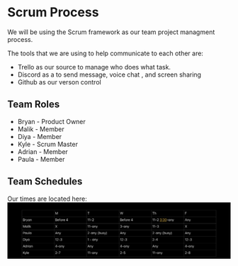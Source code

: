 # Scrum Process

We will be using the Scrum framework as our team project managment process.

The tools that we are using to help communicate to each other are: 
- Trello as our source to manage who does what task.
- Discord as a to send message, voice chat , and screen sharing 
- Github as our verson control

## Team Roles
- Bryan - Product Owner
- Malik - Member
- Diya - Member
- Kyle - Scrum Master
- Adrian - Member
- Paula - Member


## Team Schedules

Our times are located here: 
![image](./time.png)


